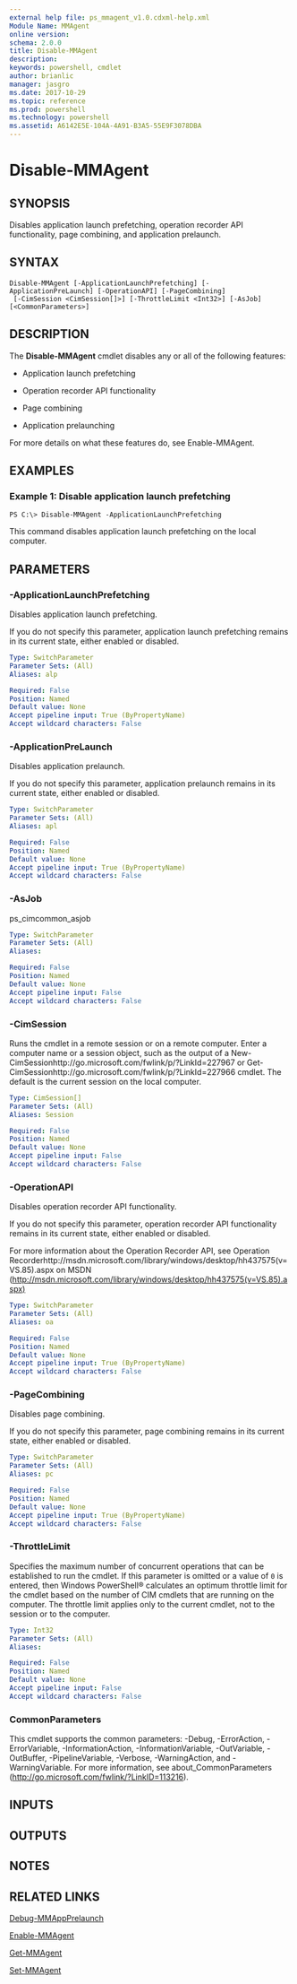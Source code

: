 ```yaml
---
external help file: ps_mmagent_v1.0.cdxml-help.xml
Module Name: MMAgent
online version: 
schema: 2.0.0
title: Disable-MMAgent
description: 
keywords: powershell, cmdlet
author: brianlic
manager: jasgro
ms.date: 2017-10-29
ms.topic: reference
ms.prod: powershell
ms.technology: powershell
ms.assetid: A6142E5E-104A-4A91-B3A5-55E9F3078DBA
---
```


# Disable-MMAgent

## SYNOPSIS
Disables application launch prefetching, operation recorder API functionality, page combining, and application prelaunch.

## SYNTAX

```
Disable-MMAgent [-ApplicationLaunchPrefetching] [-ApplicationPreLaunch] [-OperationAPI] [-PageCombining]
 [-CimSession <CimSession[]>] [-ThrottleLimit <Int32>] [-AsJob] [<CommonParameters>]
```

## DESCRIPTION
The **Disable-MMAgent** cmdlet disables any or all of the following features:
- Application launch prefetching 
- Operation recorder API functionality
- Page combining

- Application prelaunching

For more details on what these features do, see Enable-MMAgent.

## EXAMPLES

### Example 1: Disable application launch prefetching
```
PS C:\> Disable-MMAgent -ApplicationLaunchPrefetching
```

This command disables application launch prefetching on the local computer.

## PARAMETERS

### -ApplicationLaunchPrefetching
Disables application launch prefetching.

If you do not specify this parameter, application launch prefetching remains in its current state, either enabled or disabled.

```yaml
Type: SwitchParameter
Parameter Sets: (All)
Aliases: alp

Required: False
Position: Named
Default value: None
Accept pipeline input: True (ByPropertyName)
Accept wildcard characters: False
```

### -ApplicationPreLaunch
Disables application prelaunch.

If you do not specify this parameter, application prelaunch remains in its current state, either enabled or disabled.

```yaml
Type: SwitchParameter
Parameter Sets: (All)
Aliases: apl

Required: False
Position: Named
Default value: None
Accept pipeline input: True (ByPropertyName)
Accept wildcard characters: False
```

### -AsJob
ps_cimcommon_asjob

```yaml
Type: SwitchParameter
Parameter Sets: (All)
Aliases: 

Required: False
Position: Named
Default value: None
Accept pipeline input: False
Accept wildcard characters: False
```

### -CimSession
Runs the cmdlet in a remote session or on a remote computer.
Enter a computer name or a session object, such as the output of a New-CimSessionhttp://go.microsoft.com/fwlink/p/?LinkId=227967 or Get-CimSessionhttp://go.microsoft.com/fwlink/p/?LinkId=227966 cmdlet.
The default is the current session on the local computer.

```yaml
Type: CimSession[]
Parameter Sets: (All)
Aliases: Session

Required: False
Position: Named
Default value: None
Accept pipeline input: False
Accept wildcard characters: False
```

### -OperationAPI
Disables operation recorder API functionality.

If you do not specify this parameter, operation recorder API functionality remains in its current state, either enabled or disabled.

For more information about the Operation Recorder API, see Operation Recorderhttp://msdn.microsoft.com/library/windows/desktop/hh437575(v=VS.85).aspx on MSDN (http://msdn.microsoft.com/library/windows/desktop/hh437575(v=VS.85).aspx)

```yaml
Type: SwitchParameter
Parameter Sets: (All)
Aliases: oa

Required: False
Position: Named
Default value: None
Accept pipeline input: True (ByPropertyName)
Accept wildcard characters: False
```

### -PageCombining
Disables page combining.

If you do not specify this parameter, page combining remains in its current state, either enabled or disabled.

```yaml
Type: SwitchParameter
Parameter Sets: (All)
Aliases: pc

Required: False
Position: Named
Default value: None
Accept pipeline input: True (ByPropertyName)
Accept wildcard characters: False
```

### -ThrottleLimit
Specifies the maximum number of concurrent operations that can be established to run the cmdlet.
If this parameter is omitted or a value of `0` is entered, then Windows PowerShell® calculates an optimum throttle limit for the cmdlet based on the number of CIM cmdlets that are running on the computer.
The throttle limit applies only to the current cmdlet, not to the session or to the computer.

```yaml
Type: Int32
Parameter Sets: (All)
Aliases: 

Required: False
Position: Named
Default value: None
Accept pipeline input: False
Accept wildcard characters: False
```

### CommonParameters
This cmdlet supports the common parameters: -Debug, -ErrorAction, -ErrorVariable, -InformationAction, -InformationVariable, -OutVariable, -OutBuffer, -PipelineVariable, -Verbose, -WarningAction, and -WarningVariable. For more information, see about_CommonParameters (http://go.microsoft.com/fwlink/?LinkID=113216).

## INPUTS

## OUTPUTS

## NOTES

## RELATED LINKS

[Debug-MMAppPrelaunch](./Debug-MMAppPrelaunch.md)

[Enable-MMAgent](./Enable-MMAgent.md)

[Get-MMAgent](./Get-MMAgent.md)

[Set-MMAgent](./Set-MMAgent.md)

